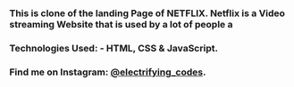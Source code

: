 ### This is clone of the landing Page of NETFLIX. Netflix is a Video streaming Website that is used by a lot of people a

### Technologies Used: - HTML, CSS & JavaScript.

### Find me on Instagram: [@electrifying_codes][instagram].

[instagram]: https://www.instagram.com/electrifying_codes
